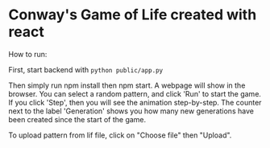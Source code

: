 # Conway's Game of Life created with react

How to run:

First, start backend with `python public/app.py`

Then simply run npm install then npm start. A webpage will show in the browser. You can select a random pattern, and click 'Run' to start the game. If you click 'Step', then you will see the animation step-by-step. The counter next to the label 'Generation' shows you how many new generations have been created since the start of the game.

To upload pattern from lif file, click on "Choose file" then "Upload".
